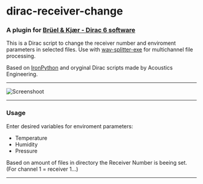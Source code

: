 # dirac-receiver-change
### A plugin for [Brüel & Kjær - Dirac 6 software](https://www.bksv.com/en/Service/downloads/dirac/6-0)
This is a Dirac script to change the receiver number and enviroment parameters in selected files. 
Use with [wav-splitter-exe](https://github.com/korasinski/wav-splitter-exe) for multichannel file processing.

Based on [IronPython](http://ironpython.net/) and oryginal Dirac scripts made by Acoustics Engineering. 

------------------------------

![Screenshoot](https://i.imgur.com/Vh1O05s.png)

------------------------------
### Usage

Enter desired variables for enviroment parameters:
  - Temperature
  - Humidity
  - Pressure

Based on amount of files in directory the Receiver Number is beeing set. (For channel 1 = receiver 1...)

-------------------------------
